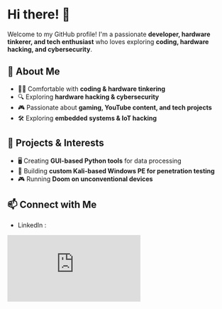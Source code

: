 # Hi there! 👋  

Welcome to my GitHub profile! I'm a passionate **developer, hardware tinkerer, and tech enthusiast** who loves exploring **coding, hardware hacking, and cybersecurity**.  

## 🔧 About Me  
- 👩‍💻 Comfortable with **coding & hardware tinkering**  
- 🔍 Exploring **hardware hacking & cybersecurity**  
- 🎮 Passionate about **gaming, YouTube content, and tech projects**  
- 🛠️ Exploring **embedded systems & IoT hacking** 

## 🚀 Projects & Interests  
- 🖥️ Creating **GUI-based Python tools** for data processing  
- 🔐 Building **custom Kali-based Windows PE for penetration testing**  
- 🎮 Running **Doom on unconventional devices**  

## 📫 Connect with Me

- LinkedIn : 

<iframe src="https://tryhackme.com/api/v2/badges/public-profile?userPublicId=1571098" style='border:none;'></iframe>


